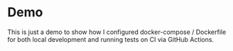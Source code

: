 # Demo

This is just a demo to show how I configured docker-compose / Dockerfile for both local development and running tests on CI via GitHub Actions.
